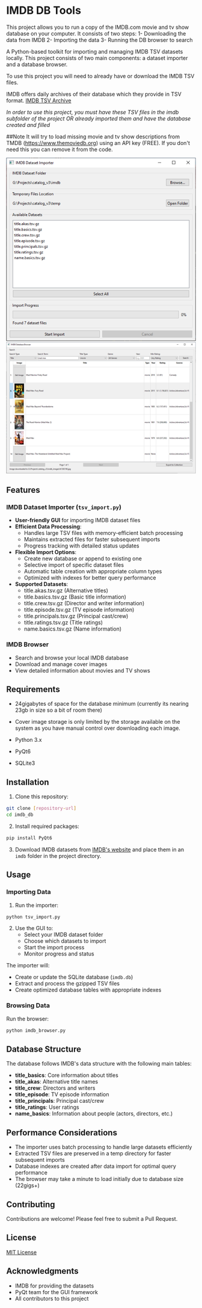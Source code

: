 # IMDB DB Tools

This project allows you to run a copy of the IMDB.com movie and tv show database on your computer.
It consists of two steps:
1- Downloading the data from IMDB
2- Importing the data
3- Running the DB browser to search

A Python-based toolkit for importing and managing IMDB TSV datasets locally. This project consists of two main components: a dataset importer and a database browser.

To use this project you will need to already have or download the IMDB TSV files.

IMDB offers daily archives of their database which they provide in TSV format.
[IMDB TSV Archive](https://datasets.imdbws.com/)

*In order to use this project, you must have these TSV files in the imdb subfolder of the project OR already imported them and have the database created and filled*

##Note
It will try to load missing movie and tv show descriptions from TMDB (https://www.themoviedb.org) using an API key (FREE).
If you don't need this you can remove it from the code.


![TSV Import screenshot](screenshot_tsvimport.png)
![IMDB Browser screenshot](screenshot_imdbbrowser.png)

## Features

### IMDB Dataset Importer (`tsv_import.py`)
- **User-friendly GUI** for importing IMDB dataset files
- **Efficient Data Processing**:
  - Handles large TSV files with memory-efficient batch processing
  - Maintains extracted files for faster subsequent imports
  - Progress tracking with detailed status updates
- **Flexible Import Options**:
  - Create new database or append to existing one
  - Selective import of specific dataset files
  - Automatic table creation with appropriate column types
  - Optimized with indexes for better query performance
- **Supported Datasets**:
  - title.akas.tsv.gz (Alternative titles)
  - title.basics.tsv.gz (Basic title information)
  - title.crew.tsv.gz (Director and writer information)
  - title.episode.tsv.gz (TV episode information)
  - title.principals.tsv.gz (Principal cast/crew)
  - title.ratings.tsv.gz (Title ratings)
  - name.basics.tsv.gz (Name information)

### IMDB Browser
- Search and browse your local IMDB database
- Download and manage cover images
- View detailed information about movies and TV shows

## Requirements

- 24gigabytes of space for the database minimum (currently its nearing 23gb in size so a bit of room there)
- Cover image storage is only limited by the storage available on the system as you have manual control over downloading each image.

- Python 3.x
- PyQt6
- SQLite3

## Installation

1. Clone this repository:
```bash
git clone [repository-url]
cd imdb_db
```

2. Install required packages:
```bash
pip install PyQt6
```

3. Download IMDB datasets from [IMDB's website](https://www.imdb.com/interfaces/) and place them in an `imdb` folder in the project directory.

## Usage

### Importing Data

1. Run the importer:
```bash
python tsv_import.py
```

2. Use the GUI to:
   - Select your IMDB dataset folder
   - Choose which datasets to import
   - Start the import process
   - Monitor progress and status

The importer will:
- Create or update the SQLite database (`imdb.db`)
- Extract and process the gzipped TSV files
- Create optimized database tables with appropriate indexes

### Browsing Data

Run the browser:
```bash
python imdb_browser.py
```

## Database Structure

The database follows IMDB's data structure with the following main tables:

- **title_basics**: Core information about titles
- **title_akas**: Alternative title names
- **title_crew**: Directors and writers
- **title_episode**: TV episode information
- **title_principals**: Principal cast/crew
- **title_ratings**: User ratings
- **name_basics**: Information about people (actors, directors, etc.)

## Performance Considerations

- The importer uses batch processing to handle large datasets efficiently
- Extracted TSV files are preserved in a temp directory for faster subsequent imports
- Database indexes are created after data import for optimal query performance
- The browser may take a minute to load initially due to database size (22gigs+)

## Contributing

Contributions are welcome! Please feel free to submit a Pull Request.

## License

[MIT License](LICENSE)

## Acknowledgments

- IMDB for providing the datasets
- PyQt team for the GUI framework
- All contributors to this project 
